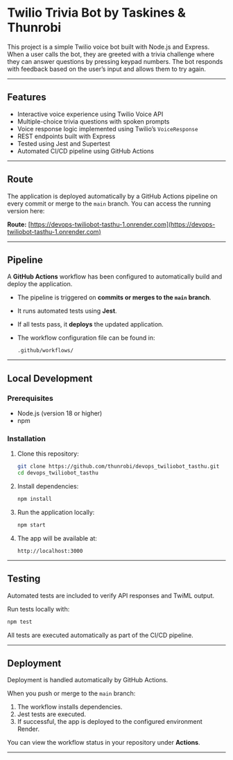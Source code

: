 # Twilio Trivia Bot by Taskines & Thunrobi

This project is a simple Twilio voice bot built with Node.js and Express. When a user calls the bot, they are greeted with a trivia challenge where they can answer questions by pressing keypad numbers. The bot responds with feedback based on the user’s input and allows them to try again.

---

## Features

* Interactive voice experience using Twilio Voice API
* Multiple-choice trivia questions with spoken prompts
* Voice response logic implemented using Twilio’s `VoiceResponse`
* REST endpoints built with Express
* Tested using Jest and Supertest
* Automated CI/CD pipeline using GitHub Actions

---

## Route

The application is deployed automatically by a GitHub Actions pipeline on every commit or merge to the `main` branch.
You can access the running version here:

**Route:**
[https://devops-twiliobot-tasthu-1.onrender.com](https://devops-twiliobot-tasthu-1.onrender.com)

---

## Pipeline

A **GitHub Actions** workflow has been configured to automatically build and deploy the application.

* The pipeline is triggered on **commits or merges to the `main` branch**.
* It runs automated tests using **Jest**.
* If all tests pass, it **deploys** the updated application.
* The workflow configuration file can be found in:

  ```
  .github/workflows/
  ```


---

## Local Development

### Prerequisites

* Node.js (version 18 or higher)
* npm

### Installation

1. Clone this repository:

   ```bash
   git clone https://github.com/thunrobi/devops_twiliobot_tasthu.git
   cd devops_twiliobot_tasthu
   ```

2. Install dependencies:

   ```bash
   npm install
   ```

3. Run the application locally:

   ```bash
   npm start
   ```

4. The app will be available at:

   ```
   http://localhost:3000
   ```

---

## Testing

Automated tests are included to verify API responses and TwiML output.

Run tests locally with:

```bash
npm test
```

All tests are executed automatically as part of the CI/CD pipeline.

---

## Deployment

Deployment is handled automatically by GitHub Actions.

When you push or merge to the `main` branch:

1. The workflow installs dependencies.
2. Jest tests are executed.
3. If successful, the app is deployed to the configured environment Render.

You can view the workflow status in your repository under **Actions**.

---



